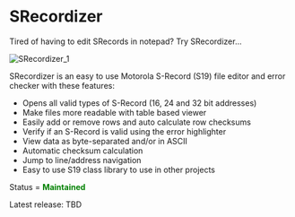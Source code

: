 # SRecordizer

Tired of having to edit SRecords in notepad?  Try SRecordizer...

![SRecordizer_1](https://user-images.githubusercontent.com/5231394/112522751-60853f00-8d74-11eb-8c05-f4de8ebb8e58.png)

SRecordizer is an easy to use Motorola S-Record (S19) file editor and error checker with these features:
 - Opens all valid types of S-Record (16, 24 and 32 bit addresses)
 - Make files more readable with table based viewer
 - Easily add or remove rows and auto calculate row checksums
 - Verify if an S-Record is valid using the error highlighter
 - View data as byte-separated and/or in ASCII
 - Automatic checksum calculation
 - Jump to line/address navigation
 - Easy to use S19 class library to use in other projects




Status = <span style="color:green">**Maintained**</span>

Latest release: TBD
